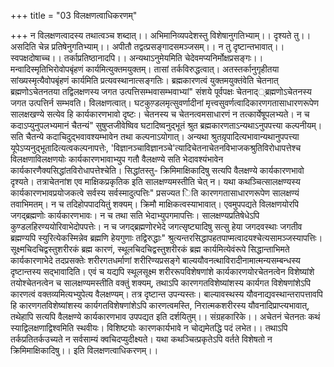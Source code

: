 +++
title = "03 विलक्षणत्वाधिकरणम्"

+++
न विलक्षणत्वादस्य तथात्वञ्च शब्दात्।। अभिमानिव्यपदेशस्तु विशेषानुगतिभ्याम्।। दृश्यते तु।। असदिति चेन्न प्रतिषेनुगतिभ्याम्।। अपीतौ तद्वत्प्रसङ्गादसमञ्जसम्।। न तु दृष्टान्तभावात्।। स्वपक्षदोषाच्च।। तर्काप्रतिष्ठानादपि।। अन्यथाऽनुमेयमिति चेदेवमप्यनिर्मोक्षप्रसङ्गः।। मन्वादिस्मृतिभिरोवोपबृंहणं कार्यमित्युक्तमयुक्तम्। तासां तर्कविरुद्धत्वात्। अतस्तर्कानुगृहीतया सांख्यस्मृत्यैवोपबृंहणं कार्यमिति प्रत्यवस्थानात्सङ्गतिः। ब्रह्मकारणत्वं युक्तमयुक्तंवेति चेतनात् ब्रह्मणोऽचेतनतया तद्विलक्षणस्य जगत उत्पत्तिसम्भवासम्भवाभ्यां" संशये पूर्वपक्षः चेतनाद््ब्रह्मणोऽचेतनस्य जगत उत्पत्तिर्न सम्भवति। विलक्षणत्वात्। घटकुण़्डलमृत्सुवर्णादीनां मृत्त्वसुवर्णत्वादिकारणगतासाधारणरूपेण सालक्षखण्ये सत्येव हि कार्यकारणभावो दृष्टः। चेतनस्य च चेतनत्वमसाधारणं न तत्कार्येषूपलभ्यते। न च कदाऽप्युनुपलभ्यमानं चैतन्यं" सुषुप्तजीवेष्विव घटादिष्वनुद्भूतं श्रुत ब्रह्मकारणताऽन्यथाऽनुपपत्त्या कल्पनीयम्। सति चैतन्ये कदाचिदुद्भवावश्यम्भावेन तथा कल्पनाऽयोगात्। अन्यथा श्रुतय़ृपादित्यभावान्यथानुपपत्त्या यूपेऽप्यनुद्भूतादित्यत्वकल्पनापत्तेः, 'विज्ञानञ्चाविज्ञानञ्चे'त्यादिचेतनाचेतनविभाजकश्रुतिविरोधापत्तेश्च विलक्षणाविलक्षणयोः कार्यकारणभावाभ्युप गतौ वैलक्षण्ये सति भेदावश्यंभावेन कार्यकारणैक्यसिद्धांतविरोधापत्तेश्चेति। सिद्धांतस्तु- क्रिमिमाक्षिकादिषु सत्यपि वैलक्षण्ये कार्यकारणभावो दृश्यते। तत्राचेतनांश एव माक्षिकप्रकृतिक इति सालक्षण्यमस्तीति चेत् न। यथा कथञ्चित्सालक्षण्यस्य कार्यकारणभावप्रयोजकत्वे सर्वस्य सर्वस्मादुत्पत्तिः" प्रसज्यत िति कारणगतासाधारणरूपेण सालक्षण्यं तवाभिमतम्। न च तदिहोपपादयितुं शक्यम्। क्रिमौ माक्षिकत्वस्याभावात्। एवमुपपद्यते विलक्षणयोरपि जगद्ब्रह्मणोः कार्यकारणभावः। न च तथा सति भेदाभ्युपगमापत्तिः। सालक्षण्यप्रतिषेधेऽपि कुण्डलहिरण्ययोरिवाभेदोपपत्तेः। न च जगद्ब्रह्मणोरभेदे जगत्सृष्ट्यादिषु सत्सु हेया जगदवस्थाः जगतीव ब्रह्मण्यपि स्युरित्येकस्मिन्नेव ब्रह्मणि हेयगुणाः तद्विरुद्धाः" श्रुत्यन्तरसिद्धापहतपाप्मत्वादयश्चेत्यसामञ्जस्यापत्तिः। सूक्ष्मचिदचिद्वस्तुशरीरकं ब्रह्म कारणं, स्थूलचिदचिद्वस्तुशरीरकं ब्रह्म कार्यमित्येवंरूपे सिद्धान्ताभिमते कार्यकारणाभेदे तदप्रसक्तेः शरीरगतधर्माणां शरीरिण्यप्रसङ्गे बाल्ययौवनत्थाविरादीनामात्मन्यसम्बन्धस्य दृष्टान्तस्य सद्भावादिति। एवं च यद्यपि स्थूलसूक्ष्म शरीररूपविशेषणांशे कार्यकारणयोरचेतनत्वेन विशेष्यांशे तयोश्चेतनत्वेन च सालक्षण्यमस्तीति वक्तुं शक्यम्, तथाऽपि कारणगतविशेष्यांशस्य कार्यगत विशेषणांशेऽपि कारणत्वं वक्तव्यमित्यभ्युपेत्य वैलक्षण्यम्। तत्र दृष्टान्त उपन्यस्तः। बाल्यावस्थस्य यौवनाद्यवस्थान्तरापत्तावपि हि कारणगतविशेष्यांशस्य कार्यगतविशेषणांशेऽपि कारणत्वमस्ति, निरात्मकशरीरस्य यौवनादिप्राप्त्यभावात्, तथेहापि सत्यपि वैलक्षण्ये कार्यकारणभाव उपपद्यत इति दर्शयितुम्।। संग्रहकारिके।। अचेतनं चेतनतः कथं स्याद्विलक्षणाद्विश्वमिति स्थवीयः। विशिष्टयोः कारणकार्यभावे न चोद्यमेतद्धि पदं लभेत।। तथाऽपि तर्कप्रतितर्कउच्यते न सर्वसाम्यं क्वचिदप्युदीक्ष्यते। यथा कथञ्चित्प्रकृतेऽपि वर्तते विशेषतो न क्रिमिमाक्षिकादिषु।। इति विलक्षणत्वाधिकरणम्।।